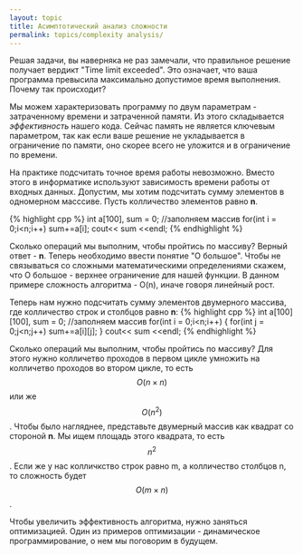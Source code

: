 ```yaml
---
layout: topic
title: Асимптотический анализ сложности
permalink: topics/complexity analysis/
---
```


Решая задачи, вы наверняка не раз замечали, что правильное решение получает вердикт "Time limit exceeded". Это означает, что ваша программа превысила максимально допустимое время выполнения. Почему так происходит?

Мы можем характеризовать программу по двум параметрам - затраченному времени и затраченной памяти. Из этого складывается *эффективность* нашего кода. Сейчас память не является ключевым параметром, так как если ваше решение не укладывается в ограничение по памяти, оно скорее всего не уложится и в ограничение по времени.

На практике подсчитать точное время работы невозможно. Вместо этого в информатике используют зависимость времени работы от входных данных.
Допустим, мы хотим подсчитать сумму элементов в одномерном масссиве. Пусть колличество элементов равно **n**.

{% highlight cpp %}
int a[100], sum = 0;
//заполняем массив
for(int i = 0;i<n;i++)
sum+=a[i];
cout<< sum <<endl;
{% endhighlight %}

Сколько операций мы выполним, чтобы пройтись по массиву? Верный ответ - **n**. Теперь необходимо ввести понятие "О большое". Чтобы  не связываться со сложными математическими определениями скажем, что О большое - верхнее ограничение для нашей функции. В данном примере сложность алгоритма - O(n), иначе говоря линейный рост.

Теперь нам нужно подсчитать сумму элементов двумерного массива, где колличество строк и столбцов равно **n**:
{% highlight cpp %}
int a[100][100], sum = 0;
//заполняем массив
for(int i = 0;i<n;i++)
{
for(int j = 0;j<n;j++)
sum+=a[i][j];
}
cout<< sum <<endl;
{% endhighlight %}

Сколько операций мы выполним, чтобы пройтись по массиву? Для этого нужно колличетво проходов в первом цикле умножить на колличетво проходов во втором цикле, то есть $$ О(n×n)$$  или же $$ O(n^2) $$. Чтобы было нагляднее, представьте двумерный массив как квадрат со стороной **n**. Мы ищем площадь этого квадрата, то есть $$ n^2 $$. Если же у нас колличкство строк равно m, а колличество столбцов n, то сложность будет $$ О(m×n) $$.

Чтобы увеличить эффективность алгоритма, нужно заняться оптимизацией. Один из примеров оптимизации - динамическое программирование, о нем мы поговорим в будущем.
